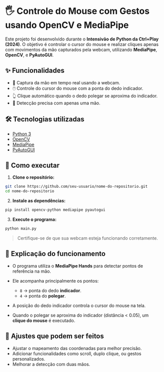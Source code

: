 
# 🖐️ Controle do Mouse com Gestos usando OpenCV e MediaPipe

Este projeto foi desenvolvido durante o **Intensivão de Python da Ctrl+Play (2024)**. O objetivo é controlar o cursor do mouse e realizar cliques apenas com movimentos da mão capturados pela webcam, utilizando **MediaPipe**, **OpenCV**, e **PyAutoGUI**.

## ✨ Funcionalidades

- 📸 Captura da mão em tempo real usando a webcam.
- 🖱️ Controle do cursor do mouse com a ponta do dedo indicador.
- 👆 Clique automático quando o dedo polegar se aproxima do indicador.
- 🎯 Detecção precisa com apenas uma mão.

## 🛠️ Tecnologias utilizadas

- [Python 3](https://www.python.org/)
- [OpenCV](https://opencv.org/)
- [MediaPipe](https://google.github.io/mediapipe/)
- [PyAutoGUI](https://pyautogui.readthedocs.io/en/latest/)

## 🚀 Como executar

1. **Clone o repositório:**

```bash
git clone https://github.com/seu-usuario/nome-do-repositorio.git
cd nome-do-repositorio
````

2. **Instale as dependências:**

```bash
pip install opencv-python mediapipe pyautogui
```

3. **Execute o programa:**

```bash
python main.py
```

> Certifique-se de que sua webcam esteja funcionando corretamente.

## 📄 Explicação do funcionamento

* O programa utiliza o **MediaPipe Hands** para detectar pontos de referência na mão.
* Ele acompanha principalmente os pontos:

  * `8` → ponta do dedo **indicador**.
  * `4` → ponta do **polegar**.
* A posição do dedo indicador controla o cursor do mouse na tela.
* Quando o polegar se aproxima do indicador (distância < 0.05), um **clique do mouse** é executado.

## 🔧 Ajustes que podem ser feitos

* Ajustar o mapeamento das coordenadas para melhor precisão.
* Adicionar funcionalidades como scroll, duplo clique, ou gestos personalizados.
* Melhorar a detecção com duas mãos.



